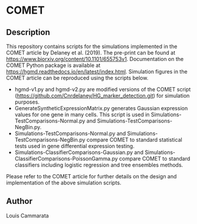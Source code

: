 # COMET

## Description

This repository contains scripts for the simulations implemented in the COMET article by Delaney et al. (2019). The pre-print can be found at https://www.biorxiv.org/content/10.1101/655753v1. Documentation on the COMET Python package is available at https://hgmd.readthedocs.io/en/latest/index.html. Simulation figures in the COMET article can be reproduced using the scripts below.

* hgmd-v1.py and hgmd-v2.py are modified versions of the COMET script (https://github.com/Cnrdelaney/HG_marker_detection.git) for simulation purposes.
* GenerateSyntheticExpressionMatrix.py generates Gaussian expression values for one gene in many cells. This script is used in Simulations-TestComparisons-Normal.py and Simulations-TestComparisons-NegBin.py.
* Simulations-TestComparisons-Normal.py and Simulations-TestComparisons-NegBin.py compare COMET to standard statistical tests used in gene differential expression testing.
* Simulations-ClassifierComparisons-Gaussian.py and Simulations-ClassifierComparisons-PoissonGamma.py compare COMET to standard classifiers including logistic regression and tree ensembles 	methods.

Please refer to the COMET article for further details on the design and implementation of the above simulation scripts.

## Author

Louis Cammarata